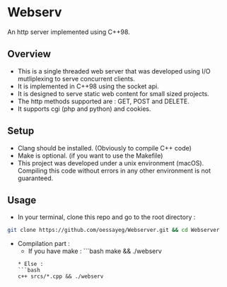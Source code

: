 # Webserv
An http server implemented using C++98.

## Overview
 * This is a single threaded web server that was developed using I/O mutliplexing to serve concurrent clients.
 * It is implemented in C++98 using the socket api.
 * It is designed to serve static web content for small sized projects.
 * The http methods supported are : GET, POST and DELETE.
 * It supports cgi (php and python) and cookies.
 
## Setup
  * Clang should be installed. (Obviously to compile C++ code)
  * Make is optional. (if you want to use the Makefile)
  * This project was developed under a unix environment (macOS). Compiling this code without errors in any other environment is not guaranteed.

## Usage
  * In your terminal, clone this repo and go to the root directory : 
  ```bash
  git clone https://github.com/oessayeg/Webserver.git && cd Webserver
  ```
  * Compilation part :
    * If you have make : ```bash
    make && ./webserv
    ```
    * Else :
    ```bash
    c++ srcs/*.cpp && ./webserv
    ```

